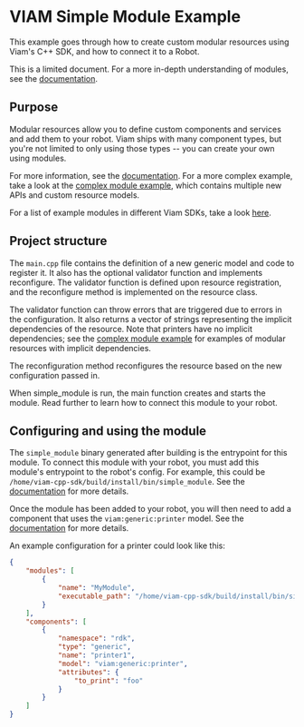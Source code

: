 # VIAM Simple Module Example
This example goes through how to create custom modular resources using Viam's C++ SDK, and how to connect it to a Robot.

This is a limited document. For a more in-depth understanding of modules, see the [documentation](https://docs.viam.com/registry/).

## Purpose
Modular resources allow you to define custom components and services and add them to your robot. Viam ships with many component types, but you're not limited to only using those types -- you can create your own using modules.

For more information, see the [documentation](https://docs.viam.com/registry/). For a more complex example, take a look at the [complex module example](https://github.com/viamrobotics/viam-cpp-sdk/tree/main/src/viam/examples/modules/complex), which contains multiple new APIs and custom resource models.

For a list of example modules in different Viam SDKs, take a look [here](https://github.com/viamrobotics/upload-module/#example-repos).

## Project structure
The `main.cpp` file contains the definition of a new generic model and code to register it. It also has the optional validator function and implements reconfigure. The validator function is defined upon resource registration, and the reconfigure method is implemented on the resource class.

The validator function can throw errors that are triggered due to errors in the configuration. It also returns a vector of strings representing the implicit dependencies of the resource. Note that printers have no implicit dependencies; see the [complex module example](https://github.com/viamrobotics/viam-cpp-sdk/tree/main/src/viam/examples/modules/complex) for examples of modular resources with implicit dependencies.

The reconfiguration method reconfigures the resource based on the new configuration passed in.

When simple_module is run, the main function creates and starts the module. Read further to learn how to connect this module to your robot.

## Configuring and using the module
The `simple_module` binary generated after building is the entrypoint for this module. To connect this module with your robot, you must add this module's entrypoint to the robot's config. For example, this could be `/home/viam-cpp-sdk/build/install/bin/simple_module`. See the [documentation](https://docs.viam.com/registry/configure/#add-a-local-module) for more details.

Once the module has been added to your robot, you will then need to add a component that uses the `viam:generic:printer` model. See the [documentation](https://docs.viam.com/registry/configure/#add-a-local-modular-resource) for more details.

An example configuration for a printer could look like this:
```json
{
	"modules": [
		{
			"name": "MyModule",
			"executable_path": "/home/viam-cpp-sdk/build/install/bin/simple_module"
		}
	],
	"components": [
		{
			"namespace": "rdk",
			"type": "generic",
			"name": "printer1",
			"model": "viam:generic:printer",
			"attributes": {
				"to_print": "foo"
			}
		}
	]
}
```

